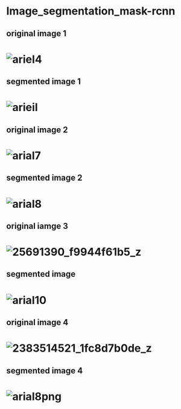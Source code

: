 # Image_segmentation_mask-rcnn

## original image 1 
# ![ariel4](https://user-images.githubusercontent.com/40133779/51177878-eb419800-18e6-11e9-991a-c361618e76df.png)

## segmented image 1 
# ![arieil](https://user-images.githubusercontent.com/40133779/51177761-8ede7880-18e6-11e9-9d53-b3b8599e08d6.png)



## original image 2
# ![arial7](https://user-images.githubusercontent.com/40133779/51178155-c39eff80-18e7-11e9-865a-e4c3d9f04ed0.jpg)

## segmented image 2
# ![arial8](https://user-images.githubusercontent.com/40133779/51178321-33ad8580-18e8-11e9-889c-73469821fdfe.png)



## original iamge 3
# ![25691390_f9944f61b5_z](https://user-images.githubusercontent.com/40133779/51178389-66577e00-18e8-11e9-8f71-0b9ffae6c58b.jpg)

## segmented image
# ![arial10](https://user-images.githubusercontent.com/40133779/51178513-ce0dc900-18e8-11e9-90d6-de3c630b226e.png)



## original image 4
# ![2383514521_1fc8d7b0de_z](https://user-images.githubusercontent.com/40133779/51178580-fdbcd100-18e8-11e9-936b-f651a13d917d.jpg)

## segmented image 4
# ![arial8png](https://user-images.githubusercontent.com/40133779/51178739-8c315280-18e9-11e9-986e-700273395d4a.png)
